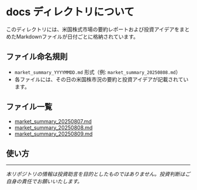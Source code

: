 # docs ディレクトリについて

このディレクトリには、米国株式市場の要約レポートおよび投資アイデアをまとめたMarkdownファイルが日付ごとに格納されています。

## ファイル命名規則
- `market_summary_YYYYMMDD.md` 形式（例: `market_summary_20250808.md`）
- 各ファイルには、その日の米国株市況の要約と投資アイデアが記載されています。

## ファイル一覧
- [market_summary_20250807.md](./market_summary_20250807.md)
- [market_summary_20250808.md](./market_summary_20250808.md)
- [market_summary_20250809.md](./market_summary_20250809.md)

## 使い方

---

*本リポジトリの情報は投資助言を目的としたものではありません。投資判断はご自身の責任でお願いいたします。*
